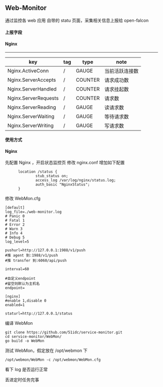 ## Web-Monitor

通过监控各 web 应用 自带的 statu 页面，采集相关信息上报给 open-falcon

#### 上报字段
#### Nginx
--------------------------------
| key |  tag | type | note |
|-----|------|------|------|
|Nginx.ActiveConn|/|GAUGE|当前活跃连接数|
|Nginx.ServerAccepts|/|COUNTER|请求成功数|
|Nginx.ServerHandled|/|COUNTER|请求挂起数|
|Nginx.ServerRequests|/|COUNTER|请求数 |
|Nginx.ServerReading|/|GAUGE|读请求数|
|Nginx.ServerWaiting|/|GAUGE|等待请求数|
|Nginx.ServerWriting|/|GAUGE|写请求数|


#### 使用方式
#### Nginx
先配置 Nginx ，开启状态监控页
修改 nginx.conf 增加如下配置
```
      location /status {
              stub_status on;
              access_log /var/log/nginx/status.log;
              auth_basic "NginxStatus";
      }
```

修改 WebMon.cfg 

```
[default]
log_file=./web-monitor.log
# Panic 0
# Fatal 1
# Error 2
# Warn 3
# Info 4
# Debug 5
log_level=5

pushurl=http://127.0.0.1:1988/v1/push
#推 agent 到:1988/v1/push
#推 transfer 到:6060/api/push

interval=60

#自定义endpoint
#留空则默认为主机名
endpoint=

[nginx]
#enable 1,disable 0
enabled=1

staturl=http://127.0.0.1/status
```

编译 WebMon

```
git clone https://github.com/51idc/service-monitor.git
cd service-monitor/WebMon/
go build -o WebMon
```


测试 WebMon，假定放在 /opt/webmon 下

```
/opt/webmon/WebMon -c /opt/webmon/WebMon.cfg
```

看下 log 是否运行正常

丢进定时任务完事